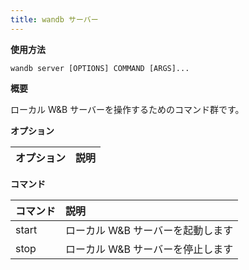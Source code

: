 ```yaml
---
title: wandb サーバー
---
```


**使用方法**

`wandb server [OPTIONS] COMMAND [ARGS]...`

**概要**

ローカル W&B サーバーを操作するためのコマンド群です。

**オプション**

| **オプション** | **説明** |
| :--- | :--- |

**コマンド**

| **コマンド** | **説明** |
| :--- | :--- |
| start | ローカル W&B サーバーを起動します |
| stop  | ローカル W&B サーバーを停止します |